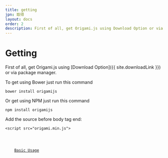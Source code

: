 ```yaml
---
title: getting
jpn: 取得
layout: docs
order: 2
description: First of all, get Origami.js using Download Option or via package manager
---
```


# Getting

First of all, get Origami.js using [Download Option]({{ site.downloadLink }}) or via package manager.

To get using Bower just run this command

<pre><code class="language-javascript">bower install origamijs</code></pre>

Or get using NPM just run this command

<pre><code class="language-javascript">npm install origamijs</code></pre>

Add the source before body tag end:

<pre><code class="language-markup">&#60;script src="origami.min.js"></script&#62;
&#60;/body&#62;</code></pre>

<div class="read-wrapper">
    <a href="../3-basic-usage" class="btn btn-read">Basic Usage</a>
</div>